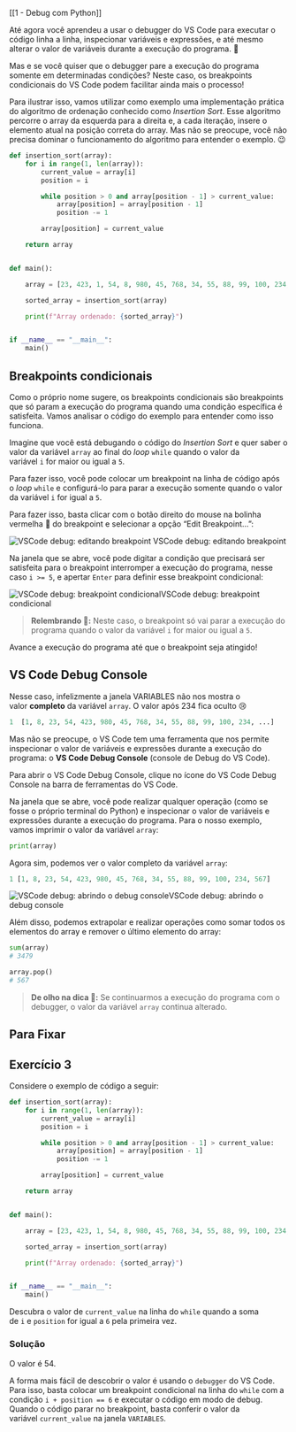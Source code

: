 [[1 - Debug com Python]]

Até agora você aprendeu a usar o debugger do VS Code para executar o código linha a linha, inspecionar variáveis e expressões, e até mesmo alterar o valor de variáveis durante a execução do programa. 🤩

Mas e se você quiser que o debugger pare a execução do programa somente em determinadas condições? Neste caso, os breakpoints condicionais do VS Code podem facilitar ainda mais o processo!

Para ilustrar isso, vamos utilizar como exemplo uma implementação prática do algoritmo de ordenação conhecido como _Insertion Sort_. Esse algoritmo percorre o array da esquerda para a direita e, a cada iteração, insere o elemento atual na posição correta do array. Mas não se preocupe, você não precisa dominar o funcionamento do algoritmo para entender o exemplo. 😉

```python
def insertion_sort(array):
    for i in range(1, len(array)):
        current_value = array[i]
        position = i

        while position > 0 and array[position - 1] > current_value:
            array[position] = array[position - 1]
            position -= 1

        array[position] = current_value

    return array


def main():

    array = [23, 423, 1, 54, 8, 980, 45, 768, 34, 55, 88, 99, 100, 234, 567]

    sorted_array = insertion_sort(array)

    print(f"Array ordenado: {sorted_array}")


if __name__ == "__main__":
    main()

```

## Breakpoints condicionais

Como o próprio nome sugere, os breakpoints condicionais são breakpoints que só param a execução do programa quando uma condição específica é satisfeita. Vamos analisar o código do exemplo para entender como isso funciona.

Imagine que você está debugando o código do _Insertion Sort_ e quer saber o valor da variável `array` ao final do _loop_ `while` quando o valor da variável `i` for maior ou igual a `5`.

Para fazer isso, você pode colocar um breakpoint na linha de código após o _loop_ `while` e configurá-lo para parar a execução somente quando o valor da variável `i` for igual a `5`.

Para fazer isso, basta clicar com o botão direito do mouse na bolinha vermelha 🔴 do breakpoint e selecionar a opção “Edit Breakpoint…”:

![VSCode debug: editando breakpoint](https://content-assets.betrybe.com/prod/3f8bda42-e1ef-4703-8e67-b5c7b5f66133-VSCode%20debug:%20editando%20breakpoint.png)
VSCode debug: editando breakpoint

Na janela que se abre, você pode digitar a condição que precisará ser satisfeita para o breakpoint interromper a execução do programa, nesse caso `i >= 5`, e apertar `Enter` para definir esse breakpoint condicional:

![VSCode debug: breakpoint condicional](https://content-assets.betrybe.com/prod/3f8bda42-e1ef-4703-8e67-b5c7b5f66133-VSCode%20debug:%20breakpoint%20condicional.png)VSCode debug: breakpoint condicional

> **Relembrando 🧠:** Neste caso, o breakpoint só vai parar a execução do programa quando o valor da variável `i` for maior ou igual a `5`.

Avance a execução do programa até que o breakpoint seja atingido!

## VS Code Debug Console

Nesse caso, infelizmente a janela VARIABLES não nos mostra o valor **completo** da variável `array`. O valor após 234 fica oculto 😢

```python
1  [1, 8, 23, 54, 423, 980, 45, 768, 34, 55, 88, 99, 100, 234, ...]
```

Mas não se preocupe, o VS Code tem uma ferramenta que nos permite inspecionar o valor de variáveis e expressões durante a execução do programa: o **VS Code Debug Console** (console de Debug do VS Code).

Para abrir o VS Code Debug Console, clique no ícone do VS Code Debug Console na barra de ferramentas do VS Code.

Na janela que se abre, você pode realizar qualquer operação (como se fosse o próprio terminal do Python) e inspecionar o valor de variáveis e expressões durante a execução do programa. Para o nosso exemplo, vamos imprimir o valor da variável `array`:

```python
print(array)
```

Agora sim, podemos ver o valor completo da variável `array`:

```python
1 [1, 8, 23, 54, 423, 980, 45, 768, 34, 55, 88, 99, 100, 234, 567]
```

![VSCode debug: abrindo o debug console](https://content-assets.betrybe.com/prod/3f8bda42-e1ef-4703-8e67-b5c7b5f66133-VSCode%20debug:%20abrindo%20o%20debug%20console.png)VSCode debug: abrindo o debug console

Além disso, podemos extrapolar e realizar operações como somar todos os elementos do array e remover o último elemento do array:

```python
sum(array)
# 3479

array.pop()
# 567
```

> **De olho na dica 👀:** Se continuarmos a execução do programa com o debugger, o valor da variável `array` continua alterado.

## Para Fixar

## Exercício 3

Considere o exemplo de código a seguir:


```python
def insertion_sort(array):
    for i in range(1, len(array)):
        current_value = array[i]
        position = i

        while position > 0 and array[position - 1] > current_value:
            array[position] = array[position - 1]
            position -= 1

        array[position] = current_value

    return array


def main():

    array = [23, 423, 1, 54, 8, 980, 45, 768, 34, 55, 88, 99, 100, 234, 567]

    sorted_array = insertion_sort(array)

    print(f"Array ordenado: {sorted_array}")


if __name__ == "__main__":
    main()

```

Descubra o valor de `current_value` na linha do `while` quando a soma de `i` e `position` for igual a `6` pela primeira vez.

### Solução

O valor é 54.

A forma mais fácil de descobrir o valor é usando o `debugger` do VS Code. Para isso, basta colocar um breakpoint condicional na linha do `while` com a condição `i + position == 6` e executar o código em modo de debug. Quando o código parar no breakpoint, basta conferir o valor da variável `current_value` na janela `VARIABLES`.